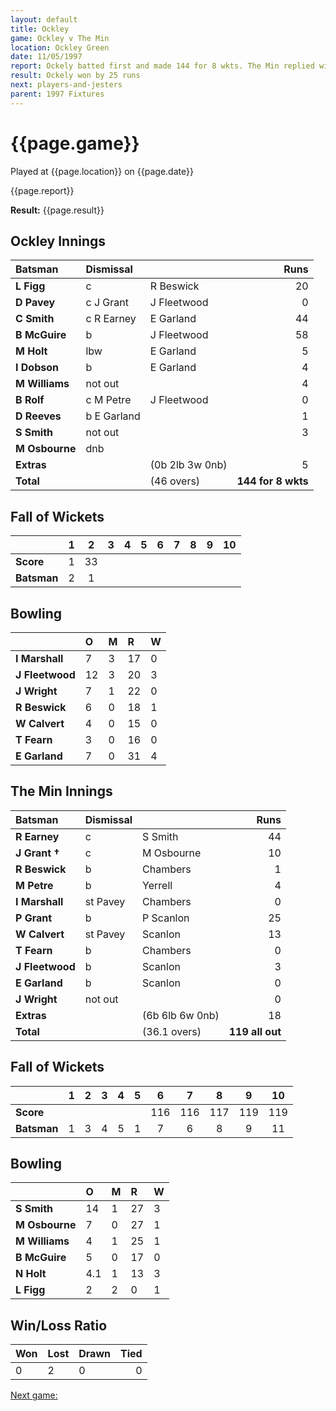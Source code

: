 ```yaml
---
layout: default
title: Ockley
game: Ockley v The Min
location: Ockley Green
date: 11/05/1997
report: Ockely batted first and made 144 for 8 wkts. The Min replied with 119 all out
result: Ockely won by 25 runs
next: players-and-jesters
parent: 1997 Fixtures
---
```


# {{page.game}}

Played at {{page.location}} on {{page.date}}

{{page.report}}

**Result:** {{page.result}}

## Ockley Innings

| Batsman | Dismissal |  | Runs |
|:---|:---|---|---:|
| **L Figg** | c | R Beswick | 20 |
| **D Pavey** | c J Grant | J Fleetwood | 0 |
| **C Smith** | c R Earney | E Garland | 44 |
| **B McGuire** | b | J Fleetwood | 58 |
| **M Holt** | lbw | E Garland | 5 |
| **I Dobson** | b | E Garland | 4 |
| **M Williams** | not out |  | 4 |
| **B Rolf** | c M Petre | J Fleetwood | 0 |
| **D Reeves** | b E Garland |  | 1 |
| **S Smith** | not out |  | 3 |
| **M Osbourne** | dnb |  |  |
| **Extras** | | (0b 2lb 3w 0nb) | 5 |
| **Total** | | (46 overs) | **144 for 8 wkts** |

## Fall of Wickets

| | 1 | 2 | 3 | 4 | 5 | 6 | 7 | 8 | 9 | 10 |
|---|:---:|:---:|:---:|:---:|:---:|:---:|:---:|:---:|:---:|:---:|
| **Score** | 1 | 33 |  |  |  |  |  |  |  |  |
| **Batsman** | 2 | 1 |  |  |  |  |  |  |  |  |

## Bowling

| | O | M | R | W |
|---|:---|:---|:---|:---|
| **I Marshall** | 7 | 3 | 17 | 0 |
| **J Fleetwood** | 12 | 3 | 20 | 3 |
| **J Wright** | 7 | 1 | 22 | 0 |
| **R Beswick** | 6 | 0 | 18 | 1 |
| **W Calvert** | 4 | 0 | 15 | 0 |
| **T Fearn** | 3 | 0 | 16 | 0 |
| **E Garland** | 7 | 0 | 31 | 4 |

## The Min Innings

| Batsman | Dismissal |  | Runs |
|:---|:---|---|---:|
| **R Earney** | c | S Smith | 44 |
| **J Grant &#8224;** | c | M Osbourne | 10 |
| **R Beswick** | b | Chambers | 1 |
| **M Petre** | b | Yerrell | 4 |
| **I Marshall** | st Pavey | Chambers | 0 |
| **P Grant** | b | P Scanlon | 25 |
| **W Calvert** | st Pavey | Scanlon | 13 |
| **T Fearn** | b | Chambers | 0 |
| **J Fleetwood** | b | Scanlon | 3 |
| **E Garland** | b | Scanlon | 0 |
| **J Wright** | not out |  | 0 |
| **Extras** | | (6b 6lb 6w 0nb) | 18 |
| **Total** | | (36.1 overs) | **119 all out** |

## Fall of Wickets

| | 1 | 2 | 3 | 4 | 5 | 6 | 7 | 8 | 9 | 10 |
|---|:---:|:---:|:---:|:---:|:---:|:---:|:---:|:---:|:---:|:---:|
| **Score** |  |  |  |  |  | 116 | 116 | 117 | 119 | 119 |
| **Batsman** | 1 | 3 | 4 | 5 | 1 | 7 | 6 | 8 | 9 | 11 |

## Bowling

| | O | M | R | W |
|---|:---|:---|:---|:---|
| **S Smith** | 14 | 1 | 27 | 3 |
| **M Osbourne** | 7 | 0 | 27 | 1 |
| **M Williams** | 4 | 1 | 25 | 1 |
| **B McGuire** | 5 | 0 | 17 | 0 |
| **N Holt** | 4.1 | 1 | 13 | 3 |
| **L Figg** | 2 | 2 | 0 | 1 |

## Win/Loss Ratio

| Won | Lost | Drawn | Tied |
|:---|:---|:---|---:|
| 0 | 2 | 0 | 0 |

[Next game:]({{page.next}})